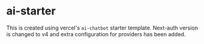 # ai-starter
This is created using vercel's `ai-chatbot` starter template. Next-auth version is changed to v4 and extra configuration for providers has been added.
